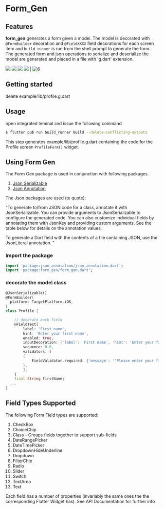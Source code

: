 

# Form_Gen

## Features

**form_gen** generates a form given a model. The model is decorated with `@FormBuilder` decoration and `@FieldXXXX` field decorations for each screen item and `build_runner` is run from the shell prompt to generate the form. The generated form and json operations to serialize and deserialize the model are generated and placed in a file with 'g.dart' extension.

![](https://user-images.githubusercontent.com/58779402/171086363-d1cd68b9-36c1-4e6f-867e-6f1e73592545.png)  ![](https://user-images.githubusercontent.com/58779402/171087386-a9b9f4af-c43c-4982-a539-3c378ecd4819.png) 
![ ](https://user-images.githubusercontent.com/58779402/171087454-f7081a8d-3bdf-4718-ae66-28bc6701cd21.png)  ![](https://user-images.githubusercontent.com/58779402/171087539-e0ba91e2-4973-4a9c-ad2a-c095e09175c6.png) |
 ![6](https://user-images.githubusercontent.com/58779402/171087816-2c217cb5-3480-4be9-968a-eeb6907449da.png)


## Getting started

delete example/lib/profile.g.dart

## Usage

open integrated teminal and issue the following command

```sh
$ flutter pub run build_runner build --delete-conflicting-outputs
```

This step generates example/lib/profile.g.dart containing the code for the Profile screen `ProfileForm()` widget.

## Using Form Gen

The Form Gen package is used in conjunction with following packages.

1. [Json Serializable](https://pub.dev/packages/json_serializable)
2. [Json Annotation](https://pub.dev/packages/json_annotation)

The Json packages are used (to quote):

"To generate to/from JSON code for a class, annotate it with JsonSerializable. You can provide arguments to JsonSerializable to configure the generated code. You can also customize individual fields by annotating them with JsonKey and providing custom arguments. See the table below for details on the annotation values.

To generate a Dart field with the contents of a file containing JSON, use the JsonLiteral annotation.
"


### Import the package

```dart
import 'package:json_annotation/json_annotation.dart';
import 'package:form_gen/form_gen.dart';
```

### decorate the model class

```dart
@JsonSerializable()
@FormBuilder(
  platform: TargetPlatform.iOS,
)
class Profile {

    // decorate each field
    @FieldText(
        label: 'First name',
        hint: 'Enter your first name',
        enabled: true,
        inputDecoration: {'label': 'First name', 'hint': 'Enter your first name', 'helper': 'We need your first name', 'error': 'Please enter your first name'},
        sequence: 0.0,
        validators: [
        {
            FieldValidator.required: {'message': '"Please enter your first name"'}
        },
        ],
    )
    final String firstName;
  ...
}
  ```

## Field Types Supported

The following Form Field types are supported:
1. CheckBox
2. ChoiceChip
3. Class - Groups fields together to support sub-fields
4. DateRangePicker
5. DateTimePicker
6. DropdownHideUnderline
7. Dropdown
8. FilterChip
9. Radio
10. Slider
11. Switch
12. TextArea
13. Text


Each field has a number of properties (invariably the same ones the the corresponding Flutter Widget has). See API Documentation for further info